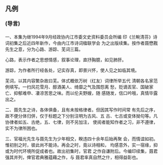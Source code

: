 ## 凡例    <p class="subtitle center"><small>(导言)</small></p>

一、本集为继1994年9月经政协内江市委文史资料委员会所编
印《兰畹清芬》诗词初集之后近四年新作，今由内江市诗词楹联学会
为之出版续集。按作者聂懋戡先生之意，分为心路、游踪、芜词三篇。

心路，表示作者之思想情感，叙事论理，直抒胸臆，如见肺肝。

游踪，为作者所行经各处，记实存真，即景兴怀，使人见之如临其境。

芜词，以其内容繁杂故曰芜。体式概依万树（红友）词律所举五代
清朝各名家范例填写。一扫风花雪月、醇酒美人、绮靡之气及围怨离
愁，贬谪丟官、国破家亡、抑郁难申、凄凉苦思之味。而以伦夫野嫂，随
感随发，信口吟哦，真情毕露出之。

二、聂先生之诗，各体俱备，且有未按格律者。但因其写作时间常
有先后之序，故不便分体归併，仅于标题之下分别注明为古风、五
古、七古或变体拗句等。凡协律者如五、古绝，五、七律，则不另加注，
使阅者能知作者之习，非不遵律，实不为律所困也。

三、官福光先生与聂先生为少年相交，睽违四十余年后始再聚
会，而情谊如初。惟初别之时，彼此尚不能诗。再会之时，竟以诗相和，
均感意外，实一宿缘，抑或为时代环境所促成者也。故出初集时，官君
之作自谦附后。今编印续集，聂君强其并列，俾官君典雅蕴藉之作，与
聂君率真自然之什，相得益彰也。
